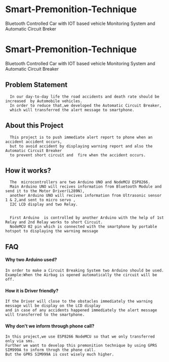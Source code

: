 # Smart-Premonition-Technique
Bluetooth Controlled Car with IOT based vehicle Monitoring System and Automatic Circuit Breker

# Smart-Premonition-Technique
Bluetooth Controlled Car with IOT based vehicle Monitoring System and Automatic Circuit Breaker

## Problem  Statement
      In our day-to-day life the road accidents and death rate should be increased  by Automobile vehicles.
      In order to reduce that,we developed the Automatic Circuit Breaker,
      which will transferred the alert message to smartphone.  
## About this Project
      This project is to push immediate alert report to phone when an accident accident occurs,
      but to avoid accident by displaying warning report and also the Automatic Circuit Breaker 
      to prevent short circuit and  fire when the accident occurs.

## How it works?

      The  microcontrollers are two Arduino UNO and NodeMCU ESP8266.
      Main Arduino UNO will recives information from Bluetooth Module and send it to the Motor Driver(L289N),
      another Arduino UNO will recives information from Ultrasonic sensor 1 & 2,and sent to micro servo , 
      I2C LCD display and two Relay.

      
      First Arduino  is controlled by another Arduino with the help of 1st Relay and 2nd Relay works to short Circuit.
      NodeMCU 02 pin which is connected with the smartphone by portable hotspot to displaying the warning message
   
      

## FAQ

#### Why two Arduino used?

    In order to make a Circuit Breaking System two Arduino should be used.
    Example:When the Airbag is opened automatically the circuit will be off. 

#### How it is Driver friendly?

    If the Driver will close to the obstacles immediately the warning message will be display on the LCD display 
    and in case of any accidents happened immediately the alert message will transferred to the smartphone.  

#### Why don't we inform through phone call?

    In this project,we use ESP8266 NodeMCU so that we only transferred only via sms.
    Further we want to develop this premonition technique by using GPRS SIM999A to inform throgh the phone call.
    But the GPRS SIM999A is cost wisely much higher.
